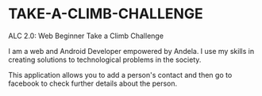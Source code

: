 # TAKE-A-CLIMB-CHALLENGE
ALC 2.0: Web Beginner Take a Climb Challenge

I am a web and Android Developer empowered by Andela. I use my skills in creating solutions to technological problems in the society.





This application allows you to add a person's contact and then go to facebook to check further details about the person.
